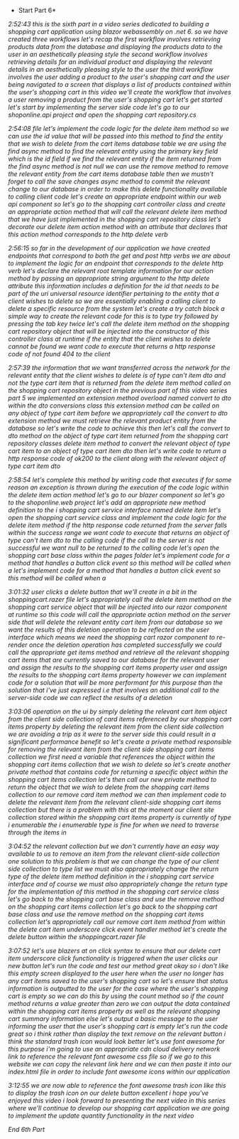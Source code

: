 * Start Part 6*

*2:52:43
this is the sixth part in a video series dedicated to building a shopping cart application using blazor webassembly on .net 6. so we have created three workflows let's recap the first workflow involves retrieving products data from the database and displaying the products data to the user in an aesthetically pleasing style the second workflow involves retrieving details for an individual product and displaying the relevant details in an aesthetically pleasing style to the user the third workflow involves the user adding a product to the user's shopping cart and the user being navigated to a screen that displays a list of products contained within the user's shopping cart in this video we'll create the workflow that involves a user removing a product from the user's shopping cart let's get started let's start by implementing the server side code let's go to our shoponline.api project and open the shopping cart repository.cs*

*2:54:08
file let's implement the code logic for the delete item method so we can use the id value that will be passed into this method to find the entity that we wish to delete from the cart items database table we are using the find async method to find the relevant entity using the primary key field which is the id field if we find the relevant entity if the item returned from the find async method is not null we can use the remove method to remove the relevant entity from the cart items database table then we mustn't forget to call the save changes async method to commit the relevant change to our database in order to make this delete functionality available to calling client code let's create an appropriate endpoint within our web api component so let's go to the shopping cart controller class and create an appropriate action method that will call the relevant delete item method that we have just implemented in the shopping cart repository class let's decorate our delete item action method with an attribute that declares that this action method corresponds to the http delete verb*

*2:56:15
so far in the development of our application we have created endpoints that correspond to both the get and post http verbs we are about to implement the logic for an endpoint that corresponds to the delete http verb let's declare the relevant root template information for our action method by passing an appropriate string argument to the http delete attribute this information includes a definition for the id that needs to be part of the uri universal resource identifier pertaining to the entity that a client wishes to delete so we are essentially enabling a calling client to delete a specific resource from the system let's create a try catch block a simple way to create the relevant code for this is to type try followed by pressing the tab key twice let's call the delete item method on the shopping cart repository object that will be injected into the constructor of this controller class at runtime if the entity that the client wishes to delete cannot be found we want code to execute that returns a http response code of not found 404 to the client*

*2:57:39
the information that we want transferred across the network for the relevant entity that the client wishes to delete is of type can't item dto and not the type cart item that is returned from the delete item method called on the shopping cart repository object in the previous part of this video series part 5 we implemented an extension method overload named convert to dto within the dto conversions class this extension method can be called on any object of type cart item before we appropriately call the convert to dto extension method we must retrieve the relevant product entity from the database so let's write the code to achieve this then let's call the convert to dto method on the object of type cart item returned from the shopping cart repository classes delete item method to convert the relevant object of type cart item to an object of type cart item dto then let's write code to return a http response code of ok200 to the client along with the relevant object of type cart item dto*

*2:58:54
let's complete this method by writing code that executes if for some reason an exception is thrown during the execution of the code logic within the delete item action method let's go to our blazer component so let's go to the shoponline.web project let's add an appropriate new method definition to the i shopping cart service interface named delete item let's open the shopping cart service class and implement the code logic for the delete item method if the http response code returned from the server falls within the success range we want code to execute that returns an object of type can't item dto to the calling code if the call to the server is not successful we want null to be returned to the calling code let's open the shopping cart base class within the pages folder let's implement code for a method that handles a button click event so this method will be called when a let's implement code for a method that handles a button click event so this method will be called when a*

*3:01:32
user clicks a delete button that we'll create in a bit in the shoppingcart.razer file let's appropriately call the delete item method on the shopping cart service object that will be injected into our razor component at runtime so this code will call the appropriate action method on the server side that will delete the relevant entity cart item from our database so we want the results of this deletion operation to be reflected on the user interface which means we need the shopping cart razor component to re-render once the deletion operation has completed successfully we could call the appropriate get items method and retrieve all the relevant shopping cart items that are currently saved to our database for the relevant user and assign the results to the shopping cart items property user and assign the results to the shopping cart items property however we can implement code for a solution that will be more performant for this purpose than the solution that i've just expressed i.e that involves an additional call to the server-side code we can reflect the results of a deletion*

*3:03:06
operation on the ui by simply deleting the relevant cart item object from the client side collection of card items referenced by our shopping cart items property by deleting the relevant item from the client side collection we are avoiding a trip as it were to the server side this could result in a significant performance benefit so let's create a private method responsible for removing the relevant item from the client side shopping cart items collection we first need a variable that references the object within the shopping cart items collection that we wish to delete so let's create another private method that contains code for returning a specific object within the shopping cart items collection let's then call our new private method to return the object that we wish to delete from the shopping cart items collection to our remove card item method we can then implement code to delete the relevant item from the relevant client-side shopping cart items collection but there is a problem with this at the moment our client site collection stored within the shopping cart items property is currently of type i enumerable the i enumerable type is fine for when we need to traverse through the items in*

*3:04:52
the relevant collection but we don't currently have an easy way available to us to remove an item from the relevant client-side collection one solution to this problem is that we can change the type of our client side collection to type list we must also appropriately change the return type of the delete item method definition in the i shopping cart service interface and of course we must also appropriately change the return type for the implementation of this method in the shopping cart service class let's go back to the shopping cart base class and use the remove method on the shopping cart items collection let's go back to the shopping cart base class and use the remove method on the shopping cart items collection let's appropriately call our remove cart item method from within the delete cart item underscore click event handler method let's create the delete button within the shoppingcart.razer file*

*3:07:52
let's use blazers at on click syntax to ensure that our delete cart item underscore click functionality is triggered when the user clicks our new button let's run the code and test our method great okay so i don't like this empty screen displayed to the user here when the user no longer has any cart items saved to the user's shopping cart so let's ensure that status information is outputted to the user for the case where the user's shopping cart is empty so we can do this by using the count method so if the count method returns a value greater than zero we can output the data contained within the shopping cart items property as well as the relevant shopping cart summary information else let's output a basic message to the user informing the user that the user's shopping cart is empty let's run the code great so i think rather than display the text remove on the relevant button i think the standard trash icon would look better let's use font awesome for this purpose i'm going to use an appropriate cdn cloud delivery network link to reference the relevant font awesome css file so if we go to this website we can copy the relevant link here and we can then paste it into our index.html file in order to include font awesome icons within our application*

*3:12:55
we are now able to reference the font awesome trash icon like this to display the trash icon on our delete button excellent i hope you've enjoyed this video i look forward to presenting the next video in this series where we'll continue to develop our shopping cart application we are going to implement the update quantity functionality in the next video*

*End 6th Part*
